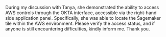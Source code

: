 During my discussion with Tanya, she demonstrated the ability to access AWS controls through the OKTA interface, accessible via the right-hand side application panel. Specifically, she was able to locate the Sagemaker tile within the AWS environment. Please verify the access status, and if anyone is still encountering difficulties, kindly inform me. Thank you.
